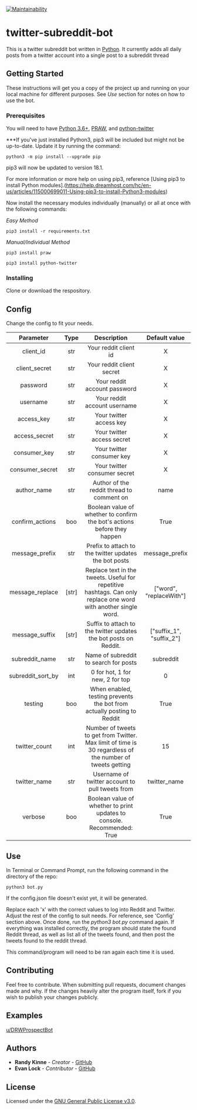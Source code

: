 [![Maintainability](https://api.codeclimate.com/v1/badges/7805c1472547daf0f0e1/maintainability)](https://codeclimate.com/github/randykinne/twitter-subreddit-bot/maintainability)

# twitter-subreddit-bot
This is a twitter subreddit bot written in [Python](https://www.python.org/). It currently adds all daily posts from a twitter account into a single post to a subreddit thread

## Getting Started
These instructions will get you a copy of the project up and running on your local machine for different purposes. See *Use* section for notes on how to use the bot.

### Prerequisites
You will need to have [Python 3.6+](https://www.python.org/downloads/), [PRAW](https://praw.readthedocs.io/en/latest/getting_started/installation.html), and [python-twitter](https://python-twitter.readthedocs.io/en/latest/installation.html)

***If you've just installed Python3, pip3 will be included but might not be up-to-date. Update it by running the command:

```
python3 -m pip install --upgrade pip
```

pip3 will now be updated to version 18.1.

For more information or more help on using pip3, reference [Using pip3 to install Python modules].(https://help.dreamhost.com/hc/en-us/articles/115000699011-Using-pip3-to-install-Python3-modules)

Now install the necessary modules individually (manually) or all at once with the following commands:

*Easy Method*
```
pip3 install -r requirements.txt
```
*Manual/Individual Method*
```
pip3 install praw
```
```
pip3 install python-twitter
```

### Installing
Clone or download the respository.

## Config
Change the config to fit your needs.

| Parameter            | Type|                Description                           |        Default value             |
|:--------------------:|:---:|:----------------------------------------------------:|:--------------------------------:|
| client_id            | str | Your reddit client id                                | X    |
| client_secret        | str | Your reddit client secret                            | X    |
| password             | str | Your reddit account password                         | X    |
| username             | str | Your reddit account username                         | X    |
| access_key           | str | Your twitter access key                              | X    |
| access_secret        | str | Your twitter access secret                           | X    |
| consumer_key         | str | Your twitter consumer key                            | X    |
| consumer_secret      | str | Your twitter consumer secret                         | X    |
| author_name          | str | Author of the reddit thread to comment on            | name |
| confirm_actions      | boo | Boolean value of whether to confirm the bot's actions before they happen | True |
| message_prefix       | str | Prefix to attach to the twitter updates the bot posts| message_prefix |
| message_replace      | [str] | Replace text in the tweets. Useful for repetitive hashtags. Can only replace one word with another single word.| ["word", "replaceWith"] |
| message_suffix       | [str] | Suffix to attach to the twitter updates the bot posts on Reddit.| ["suffix_1", "suffix_2"] |
| subreddit_name       | str | Name of subreddit to search for posts                | subreddit |
| subreddit_sort_by    | int | 0 for hot, 1 for new, 2 for top                      | 0  |
| testing              | boo | When enabled, testing prevents the bot from actually posting to Reddit| True | 
| twitter_count        | int | Number of tweets to get from Twitter. Max limit of time is 30 regardless of the number of tweets getting | 15   |
| twitter_name         | str | Username of twitter account to pull tweets from      | twitter_name |
| verbose              | boo | Boolean value of whether to print updates to console. Recommended: True| True |

## Use
In Terminal or Command Prompt, run the following command in the directory of the repo:

```
python3 bot.py
```

If the config.json file doesn't exist yet, it will be generated. 

Replace each 'x' with the correct values to log into Reddit and Twitter. Adjust the rest of the config to suit needs. For reference, see 'Config' section above. Once done, run the *python3 bot.py* command again. If everything was installed correctly, the program should state the found Reddit thread, as well as list all of the tweets found, and then post the tweets found to the reddit thread.

This command/program will need to be ran again each time it is used.

## Contributing
Feel free to contribute. When submitting pull requests, document changes made and why. If the changes heavily alter the program itself, fork if you wish to publish your changes publicly.

## Examples
[u/DRWProspectBot](https://reddit.com/u/DRWProspectBot)

## Authors
* **Randy Kinne** - *Creator* - [GitHub](https://github.com/randykinne)
* **Evan Lock** - *Contributor* - [GitHub](https://github.com/elock37)

## License
Licensed under the [GNU General Public License v3.0](LICENSE).
